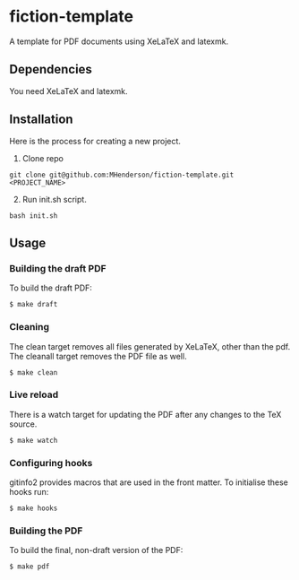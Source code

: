 # fiction-template

A template for PDF documents using XeLaTeX and latexmk.

## Dependencies

You need XeLaTeX and latexmk.

## Installation

Here is the process for creating a new project.

1. Clone repo
  
  ```
  git clone git@github.com:MHenderson/fiction-template.git <PROJECT_NAME>
  ```
  
2. Run init.sh script.
  
  ```
  bash init.sh
  ```
  
## Usage

### Building the draft PDF

To build the draft PDF:

    $ make draft

### Cleaning

The clean target removes all files generated by XeLaTeX,
other than the pdf. The cleanall target removes the PDF file
as well.
    
    $ make clean

### Live reload

There is a watch target for updating the PDF after any changes
to the TeX source.

    $ make watch

### Configuring hooks

gitinfo2 provides macros that are used in the front matter.
To initialise these hooks run:

    $ make hooks

### Building the PDF

To build the final, non-draft version of the PDF:

    $ make pdf

